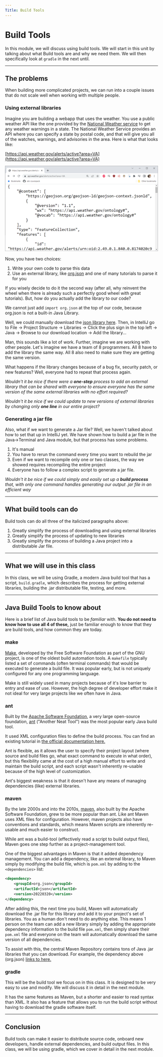 ```yaml
---
Title: Build Tools
---
```


# Build Tools

In this module, we will discuss using build tools. We will start in this unit by talking about what Build tools are and why we need
them. We will then specifically look at `gradle` in the next until.

---

## The problems

When building more complicated projects, we can run into a couple issues that do not
scale well when working with multiple people.

### Using external libraries

Imagine you are building a webapp that uses the weather. You use a public weather
API like the one provided by the [National Weather service](https://www.weather.gov/documentation/services-web-api)
to get any weather warnings in a state. The National Weather Service provides
an API where you can specify a state by postal code, and that will give you
all of the watches, warnings, and advisories in the area. Here is what
that looks like:

[https://api.weather.gov/alerts/active?area=VA](https://api.weather.gov/alerts/active?area=VA)

![img.png](../images/1/weather_json.png)

Now, you have two choices:
1. Write your own code to parse this data
2. Use an external library, like [org.json](https://www.json.org/json-en.html) and one of many tutorials to parse it for you

If you wisely decide to do it the second way (after all, why reinvent the wheel when
there is already such a perfectly good wheel with great tutorials). But, how
do you actually add the library to our code?

We cannot just add `import org.json` at the top of our code, because org.json
is not a built-in Java Library.

Well, we could manually download the [json library here](https://mvnrepository.com/artifact/org.json/json/20220320).
Then, in IntelliJ go to File -> Project Structure -> Libraries -> Click the plus
sign in the top left -> Java -> Browse to our download location -> Add the library...

Man, this sounds like a lot of work. Further, imagine we are working with other people.
Let's imagine we have a team of 8 programmers. All 8 have to add the library the same way.
All 8 also need to make sure they are getting the same version.

What happens if the library changes because of a bug fix, security patch, or new
features? Well, everyone had to repeat that process again.

*Wouldn't it be nice if there were a **one-step** process to add an external
library that can be shared with everyone to ensure everyone has the same version
of the same external libraries with no effort required?*

*Wouldn't it be nice if we could update to new versions of external libraries
by changing only **one line** in our entire project?*

### Generating a jar file

Also, what if we want to generate a Jar file? Well, we haven't talked about how to
set that up in IntelliJ yet. We have shown how to build a jar file in the Java->Terminal and Java
module, but that process has some problems.

1) It's manual
2) You have to rerun the command every time you want to rebuild the jar
3) Even if we want to recompile only one or two classes, the way we showed requires recompiling the entire project
4) Everyone has to follow a complex script to generate a jar file.

*Wouldn't it be nice if we could simply and easily set up a **build process** that, with
only one command handles generating our output .jar file in an efficient way*

---

## What build tools can do

Build tools can do all three of the italicized paragraphs above:
1) Greatly simplify the process of downloading and using external libraries
2) Greatly simplify the process of updating to new libraries
3) Greatly simplify the process of building a Java project into a distributable Jar file.

---

## What we will use in this class

In this class, we will be using Gradle, a modern Java build tool that has a script,
`build.gradle`, which describes the process for getting external libraries, building
the .jar distributable file, testing, and more.

---

## Java Build Tools to know about

Here is a brief list of Java build tools to be *familiar* with. **You do not need
to know how to use all 4 of these,** just be familiar enough to know that they are build
tools, and how common they are today.

### make

[Make](https://www.gnu.org/software/make/), developed by the Free Software Foundation
as part of the GNU project, is one of the oldest build automation tools. A ``makefile``
typically listed a set of commands (often terminal commands) that would be executed
to generate a build file. It was popular early, but is not uniquely configured
for any one programming language.

Make is still widely used in many projects because of it's low barrier to entry and
ease of use. However, the high degree of developer effort make it not ideal for
very large projects like we often have in Java.

### ant

Built by the [Apache Software Foundation](https://www.apache.org/), a very
large open-source foundation, [ant](https://ant.apache.org/) ("Another Neat Tool") 
was the most popular early Java build tool.

It used XML configuration files to define the build process. You can find
an existing tutorial in [the official documentation here.](https://ant.apache.org/manual/tutorial-HelloWorldWithAnt.html)

Ant is flexible, as it allows the user to specify their project layout (where source
and build files go, what exact command to execute in what order), but this flexibility
came at the cost of a high manual effort to write and maintain the build script, and
each script wasn't inherently re-usable because of the high level of customization.

Ant's biggest weakness is that it doesn't have any means of managing dependencies (like)
external libraries.

### maven

By the late 2000s and into the 2010s, [maven](https://maven.apache.org/), also
built by the Apache Software Foundation, grew to be more popular than ant. Like ant
Maven uses XML files for configuration. However, maven projects also have conventions
and standards, which means Maven scripts are inherently re-usable and much easier
to construct.

While ant was a build-tool (effectively read a script to build output files), Maven
goes one step further as a project-management tool.

One of the biggest advantages in Maven is that it added dependency management. You
can add a dependency, like an external library, to Maven simply by modifying
the build file, which is `pom.xml` by adding to the `<dependencies>` list:

```xml
<dependency>
    <groupId>org.json</groupId>
    <artifactId>json</artifactId>
    <version>20220320</version>
</dependency>
```

After adding this, the next time you build, Maven will automatically download
the .jar file for this library *and* add it to your project's set of libraries.
You as a human don't need to do anything else. This means 1 person on the team
can add a new library simply by adding the appropriate dependency information
to the build file `pom.xml`, then simply share their `pom.xml` file and everyone
on the team will automatically download the same version of all dependencies.

To assist with this, the central Maven Repository contains tons of Java .jar libraries
that you can download. For example, the dependency above (org.json) [links to
here.](https://search.maven.org/artifact/org.json/json/20220320/bundle)

### gradle

This will be the build tool we focus on in this class. It is designed
to be very easy to use and modify. We will discuss it in detail
in the next module.

It has the same features as Maven, but a shorter and easier to read syntax
than XML. It also has a feature that allows you to run the build script
without having to download the gradle software itself.

---

## Conclusion

Build tools can make it easier to distribute source code, onboard new
developers, handle external dependencies, and build output files. In this
class, we will be using gradle, which we cover in detail in the next module.